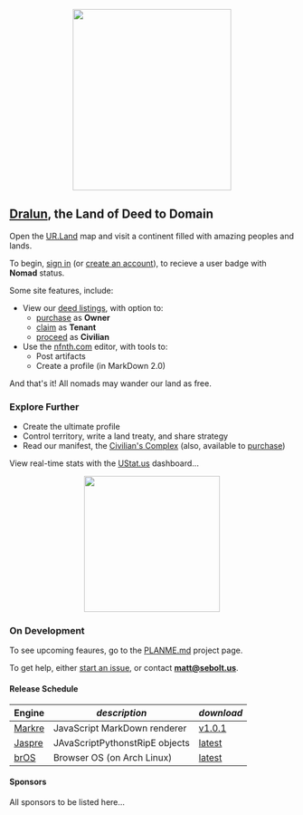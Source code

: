 
<p align="center"><img src="https://github.com/nfnth/res/raw/main/site/bird.png" width="280" height="320" /></p>
  
## [Dralun](https://dralun.com), the Land of Deed to Domain

Open the [UR.Land](https://ur.land) map and visit a continent filled with amazing peoples and lands. 

To begin, [sign in]() (or [create an account]()), to recieve a user badge with **Nomad** status.

Some site features, include:

- View our [deed listings](https://github.com/nfnth/nfnth/blob/master/doc/DEED.md), with option to:
  - [purchase]() as **Owner**
  - [claim]() as **Tenant**
  - [proceed]() as **Civilian**
- Use the [nfnth.com](https://nfnth.com) editor, with tools to: 
  - Post artifacts
  - Create a profile (in MarkDown 2.0)
 
And that's it! All nomads may wander our land as free.

### Explore Further

- Create the ultimate profile
- Control territory, write a land treaty, and share strategy
- Read our manifest, the [Civilian's Complex](https://github.com/nfnth/nfnth/blob/master/doc/CC.md) (also, available to [purchase]())

View real-time stats with the [UStat.us](https://ustat.us) dashboard...

<p align="center"><img src="https://github.com/nfnth/res/raw/main/site/fox.png" width="240" height="240" /></p>

### On Development

To see upcoming feaures, go to the [PLANME.md](https://github.com/users/nfnth/projects/3) project page.

To get help, either [start an issue](https://github.com/nfnth/nfnth/issues), or contact **matt@sebolt.us**.

#### Release Schedule

|**Engine**|*description*|*download*|
|-|-|-|
|[Markre](https://github.com/nfnth/nfnth/blob/master/doc/MATTDOWN.md)|JavaScript MarkDown renderer|[v1.0.1]()|
|[Jaspre]()|JAvaScriptPythonstRipE objects|[latest]()|
|[brOS](https://github.com/nfnth/nfnth/blob/master/doc/BROS.md)|Browser OS (on Arch Linux)|[latest]()|

#### Sponsors

All sponsors to be listed here...
